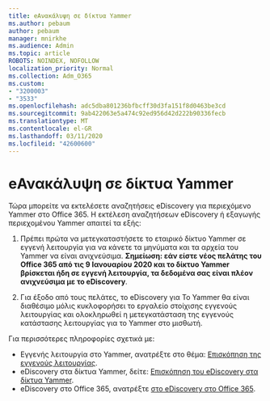 ```yaml
---
title: eΑνακάλυψη σε δίκτυα Yammer
ms.author: pebaum
author: pebaum
manager: mnirkhe
ms.audience: Admin
ms.topic: article
ROBOTS: NOINDEX, NOFOLLOW
localization_priority: Normal
ms.collection: Adm_O365
ms.custom:
- "3200003"
- "3533"
ms.openlocfilehash: adc5dba801236bfbcff30d3fa151f8d0463be3cd
ms.sourcegitcommit: 9ab422063e5a474c92ed956d42d222b90336fecb
ms.translationtype: MT
ms.contentlocale: el-GR
ms.lasthandoff: 03/11/2020
ms.locfileid: "42600600"
---
```

# <a name="ediscovery-in-yammer-networks"></a>eΑνακάλυψη σε δίκτυα Yammer

Τώρα μπορείτε να εκτελέσετε αναζητήσεις eDiscovery για περιεχόμενο Yammer στο Office 365.  Η εκτέλεση αναζητήσεων eDiscovery ή εξαγωγής περιεχομένου Yammer απαιτεί τα εξής:

1. Πρέπει πρώτα να μετεγκαταστήσετε το εταιρικό δίκτυο Yammer σε εγγενή λειτουργία για να κάνετε τα μηνύματα και τα αρχεία του Yammer να είναι ανιχνεύσιμα. **Σημείωση: εάν είστε νέος πελάτης του Office 365 από τις 9 Ιανουαρίου 2020 και το δίκτυο Yammer βρίσκεται ήδη σε εγγενή λειτουργία, τα δεδομένα σας είναι πλέον ανιχνεύσιμα με το eDiscovery**.

2. Για έξοδο από τους πελάτες, το eDiscovery για Το Yammer θα είναι διαθέσιμο μόλις κυκλοφορήσει το εργαλείο στοίχισης εγγενούς λειτουργίας και ολοκληρωθεί η μετεγκατάσταση της εγγενούς κατάστασης λειτουργίας για το Yammer στο μισθωτή.

Για περισσότερες πληροφορίες σχετικά με:

- Εγγενής λειτουργία στο Yammer, ανατρέξτε στο θέμα: [Επισκόπηση της εγγενούς λειτουργίας](https://docs.microsoft.com/yammer/configure-your-yammer-network/overview-native-mode).
- eDiscovery στα δίκτυα Yammer, δείτε: [Επισκόπηση του eDiscovery στα δίκτυα Yammer](https://docs.microsoft.com/yammer/manage-security-and-compliance/overview-of-ediscovery).
- eDiscovery στο Office 365, ανατρέξτε [στο eDiscovery στο Office 365](https://docs.microsoft.com/microsoft-365/compliance/ediscovery).
